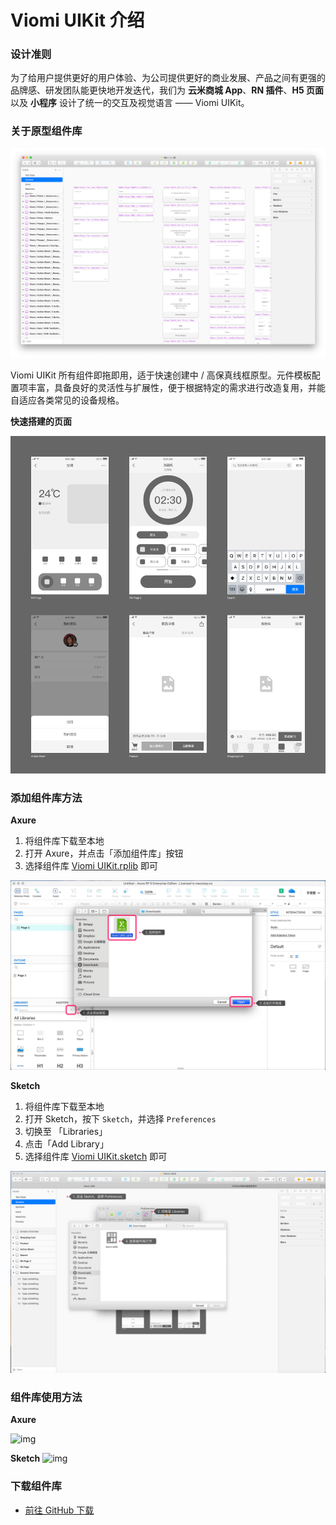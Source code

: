 # Viomi UIKit 介绍

### 设计准则
为了给用户提供更好的用户体验、为公司提供更好的商业发展、产品之间有更强的品牌感、研发团队能更快地开发迭代，我们为 **云米商城 App**、**RN 插件**、**H5 页面** 以及 **小程序** 设计了统一的交互及视觉语言 —— Viomi UIKit。

### 关于原型组件库

![img](https://github.com/viomiui/viomiui.image/blob/master/UIKit/Overview.png?raw=true)

Viomi UIKit 所有组件即拖即用，适于快速创建中 / 高保真线框原型。元件模板配置项丰富，具备良好的灵活性与扩展性，便于根据特定的需求进行改造复用，并能自适应各类常见的设备规格。

**快速搭建的页面**

![img](https://github.com/viomiui/viomiui.image/blob/master/UIKit/Screens%20Overview.png?raw=true)

### 添加组件库方法

**Axure**

1. 将组件库下载至本地
2. 打开 Axure，并点击「添加组件库」按钮
3. 选择组件库 [Viomi UIKit.rplib]() 即可

![img](https://github.com/viomiui/viomiui.image/blob/master/UIKit/Axure%20-%20How%20to%20use.png?raw=true)


**Sketch**

1. 将组件库下载至本地
2. 打开 Sketch，按下 `Sketch`，并选择 `Preferences`
3.  切换至 「Libraries」
4. 点击「Add Library」
5. 选择组件库 [Viomi UIKit.sketch]() 即可

![img](https://github.com/viomiui/viomiui.image/blob/master/UIKit/Sketch%20-%20How%20to%20use.png?raw=true)

### 组件库使用方法

**Axure**

![img](https://github.com/viomiui/viomiui.image/blob/master/UIKit/Axure%20-%20Demo.gif?raw=true)

**Sketch**
![img](https://github.com/viomiui/viomiui.image/blob/master/UIKit/Sketch%20-%20Demo.gif?raw=true)


### 下载组件库
- [前往 GitHub 下载](https://github.com/viomiui/viomiui.github.com/releases/)
